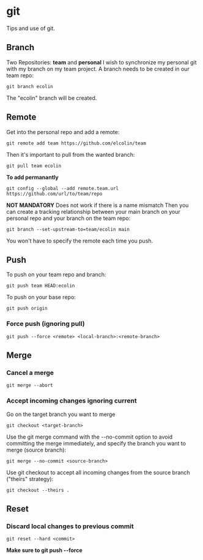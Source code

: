 # git
Tips and use of git.

## Branch
Two Repositories: **team** and **personal**
I wish to synchronize my personal git with my branch on my team project.
A branch needs to be created in our team repo:

    git branch ecolin
The "ecolin" branch will be created.
## Remote
Get into the personal repo and add a remote:

    git remote add team https://github.com/elcolin/team

Then it's important to pull from the wanted branch:

    git pull team ecolin

**To add permanantly**

    git config --global --add remote.team.url https://github.com/url/to/team/repo

**NOT MANDATORY**
Does not work if there is a name mismatch
Then you can create a tracking relationship between your main branch on your personal repo and your branch on the team repo:

    git branch --set-upstream-to=team/ecolin main

You won't have to specify the remote each time you push.
## Push
To push on your team repo and branch:

    git push team HEAD:ecolin

To push on your base repo:

    git push origin

### Force push (ignoring pull)

    git push --force <remote> <local-branch>:<remote-branch>
    
## Merge

### Cancel a merge
    git merge --abort

### Accept incoming changes ignoring current
 Go on the target branch you want to merge

    git checkout <target-branch>
Use the git merge command with the --no-commit option to avoid committing the merge immediately, and specify the branch you want to merge (source branch):

    git merge --no-commit <source-branch>
Use git checkout to accept all incoming changes from the source branch ("theirs" strategy):

    git checkout --theirs .

## Reset

### Discard local changes to previous commit
    git reset --hard <commit>

**Make sure to git push --force**
